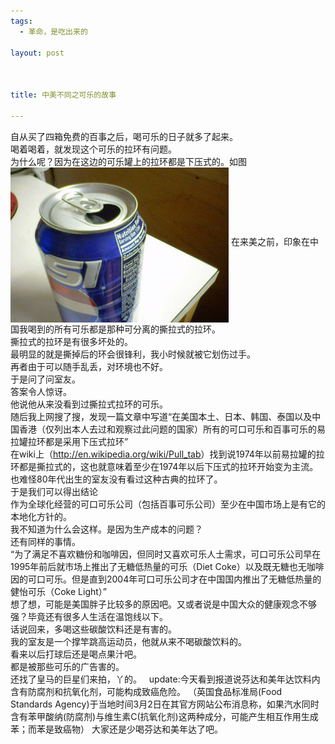```yaml
--- 
tags: 
  - 革命，是吃出来的

layout: post



title: 中美不同之可乐的故事

---
```

<div id="msgcns!5F971C000415D85F!328" class="bvMsg">
<div>自从买了四箱免费的百事之后，喝可乐的日子就多了起来。<br>喝着喝着，就发现这个可乐的拉环有问题。<br>为什么呢？因为在这边的可乐罐上的拉环都是下压式的。如图</div>
<img style="width:349px;height:248px;" height="417" src="/assets/images/blog/2006-03-03-zhong-mei-bu-tong-zhi-ke-le-de-gu-shi-0.jpg" width="537" align="middle" border="0">
在来美之前，印象在中国我喝到的所有可乐都是那种可分离的撕拉式的拉环。<br>撕拉式的拉环是有很多坏处的。<br>最明显的就是撕掉后的环会很锋利，我小时候就被它划伤过手。<br>再者由于可以随手乱丢，对环境也不好。<br>于是问了问室友。<br>答案令人惊讶。<br>他说他从来没看到过撕拉式拉环的可乐。<br>随后我上网搜了搜，发现一篇文章中写道“在美国本土、日本、韩国、泰国以及中国香港（仅列出本人去过和观察过此问题的国家）所有的可口可乐和百事可乐的易拉罐拉环都是采用下压式拉环”<br>在wiki上（<a href="http://en.wikipedia.org/wiki/Pull_tab">http://en.wikipedia.org/wiki/Pull_tab</a>）找到说1974年以前易拉罐的拉环都是撕拉式的，这也就意味着至少在1974年以后下压式的拉环开始变为主流。<br>也难怪80年代出生的室友没有看过这种古典的拉环了。<br>于是我们可以得出结论<br>作为全球化经营的可口可乐公司（包括百事可乐公司）至少在中国市场上是有它的本地化方针的。<br>我不知道为什么会这样。是因为生产成本的问题？<br>还有同样的事情。<br>“为了满足不喜欢糖份和咖啡因，但同时又喜欢可乐人士需求，可口可乐公司早在1995年前后就市场上推出了无糖低热量的可乐（Diet Coke）以及既无糖也无咖啡因的可口可乐。但是直到2004年可口可乐公司才在中国国内推出了无糖低热量的健怡可乐（Coke Light）”<br>想了想，可能是美国胖子比较多的原因吧。又或者说是中国大众的健康观念不够强？毕竟还有很多人生活在温饱线以下。<br>话说回来，多喝这些碳酸饮料还是有害的。<br>我的室友是一个撑竿跳高运动员，他就从来不喝碳酸饮料的。<br>看来以后打球后还是喝点果汁吧。<br>都是被那些可乐的广告害的。<br>还找了皇马的巨星们来拍，丫的。
 
update:今天看到报道说芬达和美年达饮料内含有防腐剂和抗氧化剂，可能构成致癌危险。
（英国食品标准局(Food Standards Agency)于当地时间3月2日在其官方网站公布消息称，如果汽水同时含有苯甲酸纳(防腐剂)与维生素C(抗氧化剂)这两种成分，可能产生相互作用生成苯；而苯是致癌物）
大家还是少喝芬达和美年达了吧。</div>
